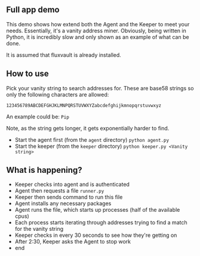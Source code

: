 ## Full app demo

This demo shows how extend both the Agent and the Keeper to meet your needs. Essentially, it's a vanity address miner. Obviously, being written in Python, it is incredibly slow and only shown as an example of what can be done. 

It is assumed that fluxvault is already installed.

## How to use

Pick your vanity string to search addresses for. These are base58 strings so only the following characters are allowed:

```
123456789ABCDEFGHJKLMNPQRSTUVWXYZabcdefghijkmnopqrstuvwxyz
```

An example could be: `Pip`

Note, as the string gets longer, it gets exponentially harder to find.

- Start the agent first (from the `agent` directory) `python agent.py`
- Start the keeper (from the `keeper` directory) `python keeper.py <Vanity string>`

## What is happening?

- Keeper checks into agent and is authenticated
- Agent then requests a file `runner.py`
- Keeper then sends command to run this file
- Agent installs any necessary packages
- Agent runs the file, which starts up processes (half of the available cpus)
- Each process starts iterating through addresses trying to find a match for the vanity string
- Keeper checks in every 30 seconds to see how they're getting on
- After 2:30, Keeper asks the Agent to stop work
- end
